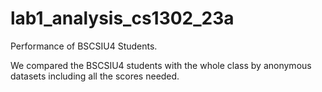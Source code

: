 # lab1_analysis_cs1302_23a
Performance of BSCSIU4 Students.

We compared the BSCSIU4 students with the whole class by anonymous datasets including all the scores needed.
